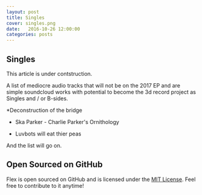 ```yaml
---
layout: post
title: Singles
cover: singles.png
date:   2016-10-26 12:00:00
categories: posts
---
```


## Singles

This article is under contstruction.

A list of mediocre audio tracks that will not be on the 2017 EP and 
are simple soundcloud works with potential to become the 3d record project as Singles
and / or B-sides. 

*Deconstruction of the bridge
+ Ska Parker - Charlie Parker's Ornithology
- Luvbots will eat thier peas

And the list will go on. 

## Open Sourced on GitHub

Flex is open sourced on GitHub 
and is licensed under the [MIT License](http://opensource.org/licenses/MIT).
 Feel free to contribute to it anytime!
